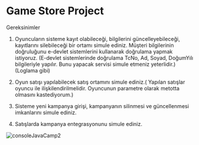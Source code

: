 # Game Store Project

Gereksinimler
1. Oyuncuların sisteme kayıt olabileceği, bilgilerini güncelleyebileceği, kayıtlarını silebileceği bir ortamı simule ediniz. 
   Müşteri bilgilerinin doğruluğunu e-devlet sistemlerini kullanarak doğrulama yapmak istiyoruz. 
   (E-devlet sistemlerinde doğrulama TcNo, Ad, Soyad, DoğumYılı bilgileriyle yapılır. Bunu yapacak servisi simule etmeniz yeterlidir.) (Loglama gibi)
   
2. Oyun satışı yapılabilecek satış ortamını simule ediniz.( Yapılan satışlar oyuncu ile ilişkilendirilmelidir. 
   Oyuncunun parametre olarak metotta olmasını kastediyorum.)

3. Sisteme yeni kampanya girişi, kampanyanın silinmesi ve güncellenmesi imkanlarını simule ediniz.

4. Satışlarda kampanya entegrasyonunu simule ediniz.

![consoleJavaCamp2](https://user-images.githubusercontent.com/46132459/116924987-42f3a100-ac61-11eb-87d3-a983848be851.PNG)

